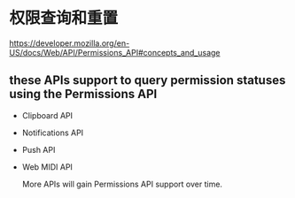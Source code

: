 # 权限查询和重置

https://developer.mozilla.org/en-US/docs/Web/API/Permissions_API#concepts_and_usage

## these APIs support to query permission statuses using the Permissions API

- Clipboard API
- Notifications API
- Push API
- Web MIDI API

  More APIs will gain Permissions API support over time.
